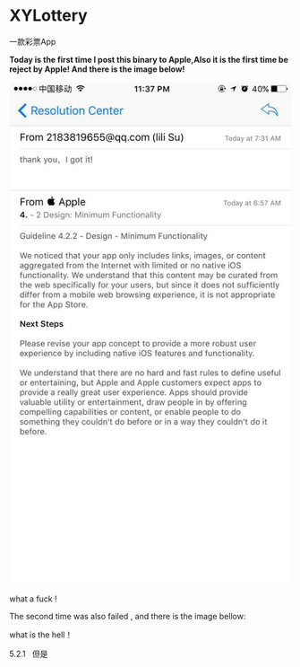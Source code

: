 # XYLottery
一款彩票App

**Today is the first time I post this binary to Apple,Also it is the first time be reject by Apple! And there is the image below!**

![AppStoreRejectInfo](Images/AppStoreRejectInfo.jpeg)


what a fuck !

The second time was also failed , and there is the image bellow:



what is the hell！

5.2.1   但是
